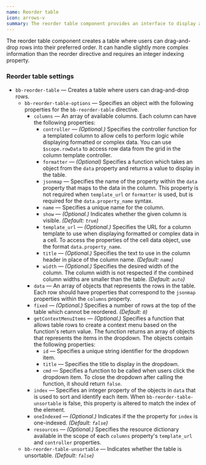 ```yaml
---
name: Reorder table
icon: arrows-v
summary: The reorder table component provides an interface to display a table of information where users can drag-and-drop rows into their preferred order.
---
```


The reorder table component creates a table where users can drag-and-drop rows into their preferred order. It can handle slightly more complex information
than the reorder directive and requires an integer indexing property.

### Reorder table settings ###
- `bb-reorder-table` &mdash; Creates a table where users can drag-and-drop rows.
    - `bb-reorder-table-options` &mdash; Specifies an object with the following properties for the `bb-reorder-table` directive.
        - `columns` &mdash; An array of available columns. Each column can have the following properties:
            - `controller` &mdash; *(Optional.)* Specifies the controller function for a templated column to allow cells to perform logic while displaying formatted or complex data. You can use `$scope.rowData` to access row data from the grid in the column template controller.
            - `formatter` &mdash; *(Optional)* Specifies a function which takes an object from the `data` property and returns a value to display in the table.
            - `jsonmap` &mdash; Specifies the name of the property within the `data` property that maps to the data in the column. This property is not required when `template_url` or `formatter` is used, but is required for the `data.property_name` syntax.
            - `name` &mdash; Specifies a unique name for the column.
            - `show` &mdash; *(Optional.)* Indicates whether the given column is visible. *(Default: `true`)*
            - `template_url` &mdash; *(Optional.)* Specifies the URL for a column template to use when displaying formatted or complex data in a cell. To access the properties of the cell data object, use the format `data.property_name`. 
            - `title` &mdash; *(Optional.)* Specifies the text to use in the column header in place of the column name. *(Default: `name`)*
            - `width` &mdash; *(Optional.)* Specifies the desired width of the column. The column width is not respected if the combined column widths are smaller than the table. *(Default: `auto`)*
        - `data` &mdash; An array of objects that represents the rows in the table. Each row should have properties that correspond to the `jsonmap` properties within the `columns` property.
        - `fixed` &mdash; *(Optional.)* Specifies a number of rows at the top of the table which cannot be reordered. *(Default: `0`)*
        - `getContextMenuItems` &mdash; *(Optional.)* Specifies a function that allows table rows to create a context menu based on the function's return value. The function returns an array of objects that represents the items in the dropdown. The objects contain the following properties:
            - `id` &mdash; Specifies a unique string identifier for the dropdown item.
            - `title` &mdash; Specifies the title to display in the dropdown.
            - `cmd` &mdash; Specifies a function to be called when users click the dropdown item. To close the dropdown after calling the function, it should return `false`.
        - `index` &mdash; Specifies an integer property of the objects in `data` that is used to sort and identify each item. When `bb-reorder-table-unsortable` is false, this property is altered to match the index of the element.
        - `oneIndexed` &mdash; *(Optional.)* Indicates if the the property for `index` is one-indexed. *(Default: `false`)*
        - `resources` &mdash; *(Optional.)* Specifies the resource dictionary available in the scope of each `columns` property's `template_url` and `controller` properties.
    - `bb-reorder-table-unsortable` &mdash; Indicates whether the table is unsortable. *(Default: `false`)*
